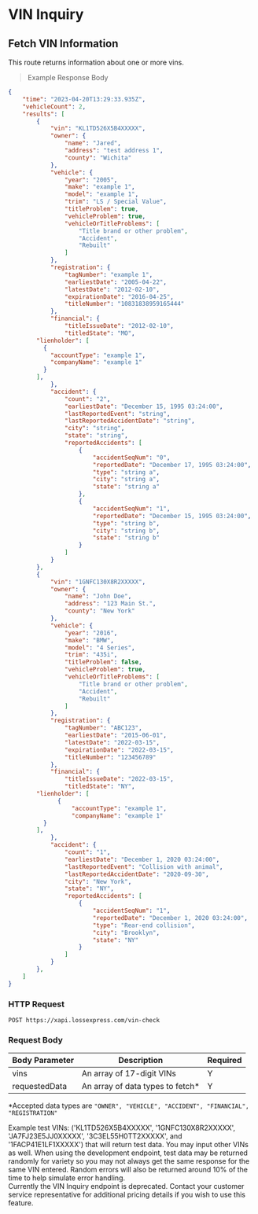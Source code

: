 # VIN Inquiry
  
## Fetch VIN Information
This route returns information about one or more vins.

> Example Response Body

```json
{
	"time": "2023-04-20T13:29:33.935Z",
	"vehicleCount": 2,
	"results": [
		{
			"vin": "KL1TD526X5B4XXXXX",
			"owner": {
				"name": "Jared",
				"address": "test address 1",
				"county": "Wichita"
			},
			"vehicle": {
				"year": "2005",
				"make": "example 1",
				"model": "example 1",
				"trim": "LS / Special Value",
				"titleProblem": true,
				"vehicleProblem": true,
				"vehicleOrTitleProblems": [
					"Title brand or other problem",
					"Accident",
					"Rebuilt"
				]
			},
			"registration": {
				"tagNumber": "example 1",
				"earliestDate": "2005-04-22",
				"latestDate": "2012-02-10",
				"expirationDate": "2016-04-25",
				"titleNumber": "10831838959165444"
			},
			"financial": {
				"titleIssueDate": "2012-02-10",
				"titledState": "MO",
        "lienholder": [
          {
            "accountType": "example 1",
            "companyName": "example 1"
          }
        ],
			},
			"accident": {
				"count": "2",
				"earliestDate": "December 15, 1995 03:24:00",
				"lastReportedEvent": "string",
				"lastReportedAccidentDate": "string",
				"city": "string",
				"state": "string",
				"reportedAccidents": [
					{
						"accidentSeqNum": "0",
						"reportedDate": "December 17, 1995 03:24:00",
						"type": "string a",
						"city": "string a",
						"state": "string a"
					},
					{
						"accidentSeqNum": "1",
						"reportedDate": "December 15, 1995 03:24:00",
						"type": "string b",
						"city": "string b",
						"state": "string b"
					}
				]
			}
		},
		{
			"vin": "1GNFC130X8R2XXXXX",
			"owner": {
				"name": "John Doe",
				"address": "123 Main St.",
				"county": "New York"
			},
			"vehicle": {
				"year": "2016",
				"make": "BMW",
				"model": "4 Series",
				"trim": "435i",
				"titleProblem": false,
				"vehicleProblem": true,
				"vehicleOrTitleProblems": [
					"Title brand or other problem",
					"Accident",
					"Rebuilt"
				]
			},
			"registration": {
				"tagNumber": "ABC123",
				"earliestDate": "2015-06-01",
				"latestDate": "2022-03-15",
				"expirationDate": "2022-03-15",
				"titleNumber": "123456789"
			},
			"financial": {
				"titleIssueDate": "2022-03-15",
				"titledState": "NY",
        "lienholder": [
		      {
			      "accountType": "example 1",
			      "companyName": "example 1"
          }
        ],
			},
			"accident": {
				"count": "1",
				"earliestDate": "December 1, 2020 03:24:00",
				"lastReportedEvent": "Collision with animal",
				"lastReportedAccidentDate": "2020-09-30",
				"city": "New York",
				"state": "NY",
				"reportedAccidents": [
					{
						"accidentSeqNum": "1",
						"reportedDate": "December 1, 2020 03:24:00",
						"type": "Rear-end collision",
						"city": "Brooklyn",
						"state": "NY"
					}
				]
			}
		},
	]
}
```
### HTTP Request

`POST https://xapi.lossexpress.com/vin-check`

### Request Body
Body Parameter | Description | Required
-------------- | ----------- | ---------
vins | An array of 17-digit VINs | Y
requestedData | An array of data types to fetch* | Y

*Accepted data types are `"OWNER", "VEHICLE", "ACCIDENT", "FINANCIAL", "REGISTRATION"`

<aside class="warning">Example test VINs: ('KL1TD526X5B4XXXXX', '1GNFC130X8R2XXXXX', 'JA7FJ23E5JJ0XXXXX', '3C3EL55H0TT2XXXXX', and '1FACP41E1LF1XXXXX') that will return test data. You may input other VINs as well. When using the development endpoint, test data may be returned randomly for variety so you may not always get the same response for the same VIN entered. Random errors will also be returned around 10% of the time to help simulate error handling. </aside>

<aside class="warning">Currently the VIN Inquiry endpoint is deprecated. Contact your customer service representative for additional pricing details if you wish to use this feature.</aside>
